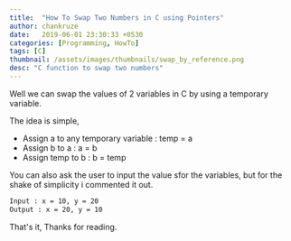 ```yaml
---
title:  "How To Swap Two Numbers in C using Pointers"
author: chankruze
date:   2019-06-01 23:30:33 +0530
categories: [Programming, HowTo]
tags: [C]
thumbnail: /assets/images/thumbnails/swap_by_reference.png
desc: "C function to swap two numbers"
---
```

Well we can swap the values of 2 variables in C by using a temporary variable.

The idea is simple,

- Assign a to any temporary variable : temp = a
- Assign b to a : a = b
- Assign temp to b : b = temp

You can also ask the user to input the value sfor the variables, but for the shake of simplicity i commented it out.


```bash
Input : x = 10, y = 20
Output : x = 20, y = 10
```

<script src="https://gist.github.com/chankruze/4bdaa12bdf75bc1f67fcd8dbc9ccf7f8.js"></script>

That's it, Thanks for reading.